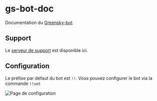 # gs-bot-doc
Documentation du [Greensky-bot](https://bit.ly/3tK2gAL)

## Support
Le [serveur de support](https://discord.gg/G7QDcNkvPS) est disponible ici.

## Configuration
Le préfixe par défaut du bot est `!!`.
Vous pouvez configurer le bot via la commande `!!set`

![Page de configuration](https://media.discordapp.net/attachments/895551038772346901/976356519836786718/unknown.png)